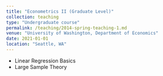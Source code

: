 ```yaml
---
title: "Econometrics II (Graduate Level)"
collection: teaching
type: "Undergraduate course"
permalink: /teaching/2014-spring-teaching-1.md
venue: "University of Washington, Department of Economics"
date: 2021-01-01
location: "Seattle, WA"
---
```


 - Linear Regression Basics
 - Large Sample Theory
